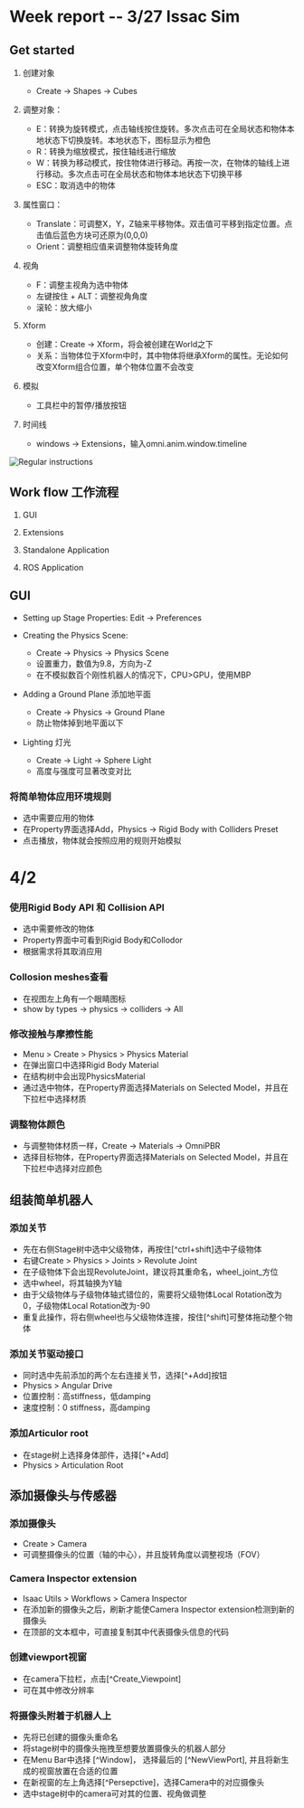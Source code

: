 # Week report -- 3/27 Issac Sim

## Get started
1. 创建对象
    - Create -> Shapes -> Cubes  
      
2. 调整对象：
    - E：转换为旋转模式，点击轴线按住旋转。多次点击可在全局状态和物体本地状态下切换旋转。本地状态下，图标显示为橙色
    - R：转换为缩放模式，按住轴线进行缩放
    - W：转换为移动模式，按住物体进行移动。再按一次，在物体的轴线上进行移动。多次点击可在全局状态和物体本地状态下切换平移
    - ESC：取消选中的物体

3. 属性窗口：
    - Translate：可调整X，Y，Z轴来平移物体。双击值可平移到指定位置。点击值后蓝色方块可还原为(0,0,0)
    - Orient：调整相应值来调整物体旋转角度

4. 视角
    - F：调整主视角为选中物体
    - 左键按住 + ALT：调整视角角度
    - 滚轮：放大缩小

5. Xform
    - 创建：Create -> Xform，将会被创建在World之下
    - 关系：当物体位于Xform中时，其中物体将继承Xform的属性。无论如何改变Xform组合位置，单个物体位置不会改变

6. 模拟
    - 工具栏中的暂停/播放按钮

7. 时间线
    - windows -> Extensions，输入omni.anim.window.timeline

![Regular instructions](/regular_inputs.png)

## Work flow 工作流程
1. GUI

2. Extensions

3. Standalone Application

4. ROS Application

## GUI 
- Setting up Stage Properties: Edit -> Preferences

- Creating the Physics Scene: 
    * Create -> Physics -> Physics Scene
    * 设置重力，数值为9.8，方向为-Z
    * 在不模拟数百个刚性机器人的情况下，CPU>GPU，使用MBP

- Adding a Ground Plane 添加地平面
    * Create -> Physics -> Ground Plane
    * 防止物体掉到地平面以下

- Lighting 灯光
    * Create -> Light -> Sphere Light
    * 高度与强度可显著改变对比


### 将简单物体应用环境规则
* 选中需要应用的物体
* 在Property界面选择Add，Physics -> Rigid Body with Colliders Preset
* 点击播放，物体就会按照应用的规则开始模拟


# 4/2
### 使用Rigid Body API 和 Collision API
* 选中需要修改的物体
* Property界面中可看到Rigid Body和Collodor
* 根据需求将其取消应用

### Collosion meshes查看
* 在视图左上角有一个眼睛图标
* show by types -> physics -> colliders -> All

### 修改接触与摩擦性能
* Menu > Create > Physics > Physics Material
* 在弹出窗口中选择Rigid Body Material
* 在结构树中会出现PhysicsMaterial
* 通过选中物体，在Property界面选择Materials on Selected Model，并且在下拉栏中选择材质

### 调整物体颜色
* 与调整物体材质一样，Create -> Materials -> OmniPBR
* 选择目标物体，在Property界面选择Materials on Selected Model，并且在下拉栏中选择对应颜色

## 组装简单机器人
### 添加关节
* 先在右侧Stage树中选中父级物体，再按住[^ctrl+shift]选中子级物体
* 右键Create > Physics > Joints > Revolute Joint
* 在子级物体下会出现RevoluteJoint，建议将其重命名，wheel_joint_方位
* 选中wheel，将其轴换为Y轴
* 由于父级物体与子级物体轴式错位的，需要将父级物体Local Rotation改为0，子级物体Local Rotation改为-90
* 重复此操作，将右侧wheel也与父级物体连接，按住[^shift]可整体拖动整个物体

### 添加关节驱动接口
* 同时选中先前添加的两个左右连接关节，选择[^+Add]按钮
* Physics > Angular Drive
* 位置控制：高stiffness，低damping
* 速度控制：0 stiffness，高damping

### 添加Articulor root
* 在stage树上选择身体部件，选择[^+Add]
* Physics > Articulation Root

## 添加摄像头与传感器
### 添加摄像头
* Create > Camera
* 可调整摄像头的位置（轴的中心），并且旋转角度以调整视场（FOV）

### Camera Inspector extension
* Isaac Utils > Workflows > Camera Inspector
* 在添加新的摄像头之后，刷新才能使Camera Inspector extension检测到新的摄像头
* 在顶部的文本框中，可直接复制其中代表摄像头信息的代码

### 创建viewport视窗
* 在camera下拉栏，点击[^Create_Viewpoint]
* 可在其中修改分辨率

### 将摄像头附着于机器人上
* 先将已创建的摄像头重命名
* 将stage树中的摄像头拖拽至想要放置摄像头的机器人部分
* 在Menu Bar中选择 [^Window]， 选择最后的 [^NewViewPort], 并且将新生成的视窗放置在合适的位置
* 在新视窗的左上角选择[^Persepctive]，选择Camera中的对应摄像头
* 选中stage树中的camera可对其的位置、视角做调整
